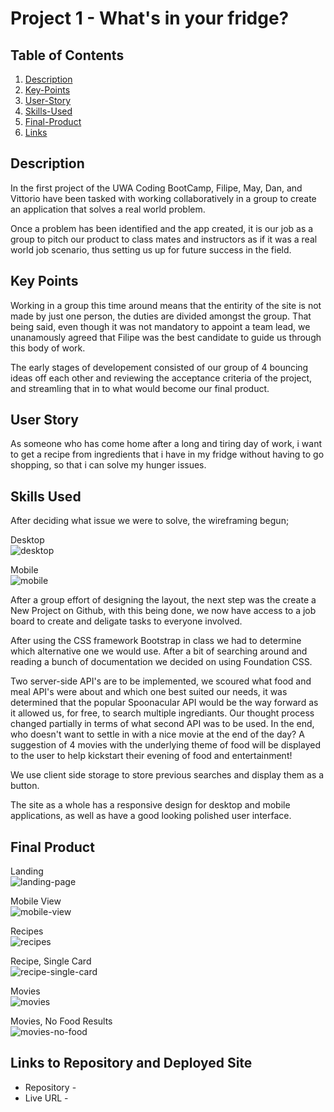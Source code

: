 # Project 1 - What's in your fridge?

## Table of Contents
1. [Description](#description)
2. [Key-Points](#key-points)
3. [User-Story](#user-story)
4. [Skills-Used](#skills-used)
5. [Final-Product](#final-product)
6. [Links](#links-to-repository-and-deployed-site)

## Description
In the first project of the UWA Coding BootCamp, Filipe, May, Dan, and Vittorio have been tasked with working collaboratively in a group to create an application that solves a real world problem.

Once a problem has been identified and the app created, it is our job as a group to pitch our product to class mates and instructors as if it was a real world job scenario, thus setting us up for future success in the field.

## Key Points
Working in a group this time around means that the entirity of the site is not made by just one person, the duties are divided amongst the group. That being said, even though it was not mandatory to appoint a team lead, we unanamously agreed that Filipe was the best candidate to guide us through this body of work.

The early stages of developement consisted of our group of 4 bouncing ideas off each other and reviewing the acceptance criteria of the project, and streamling that in to what would become our final product.

## User Story
As someone who has come home after a long and tiring day of work, i want to get a recipe from ingredients that i have in my fridge without having to go shopping, so that i can solve my hunger issues.

## Skills Used
After deciding what issue we were to solve, the wireframing begun;

Desktop<br>
![desktop](/assets/images/wireframe-desktop-readme.PNG)

Mobile<br>
![mobile](/assets/images/wireframe-mobile-readme.png)

After a group effort of designing the layout, the next step was the create a New Project on Github, with this being done, we now have access to a job board to create and deligate tasks to everyone involved.

After using the CSS framework Bootstrap in class we had to determine which alternative one we would use. After a bit of searching around and reading a bunch of documentation we decided on using Foundation CSS.

Two server-side API's are to be implemented, we scoured what food and meal API's were about and which one best suited our needs, it was determined that the popular Spoonacular API would be the way forward as it allowed us, for free, to search multiple ingrediants. Our thought process changed partially in terms of what second API was to be used. In the end, who doesn't want to settle in with a nice movie at the end of the day? A suggestion of 4 movies with the underlying theme of food will be displayed to the user to help kickstart their evening of food and entertainment!

We use client side storage to store previous searches and display them as a button.

The site as a whole has a responsive design for desktop and mobile applications, as well as have a good looking polished user interface.

## Final Product
Landing<br>
![landing-page](/assets/images/landing.png)

Mobile View<br>
![mobile-view](/assets/images/mobile.png)

Recipes<br>
![recipes](/assets/images/recipes.png)

Recipe, Single Card<br>
![recipe-single-card](/assets/images/recipe-single.png)

Movies<br>
![movies](/assets/images/movies.png)

Movies, No Food Results<br>
![movies-no-food](/assets/images/no-food-movies.png)

## Links to Repository and Deployed Site
- Repository - 
- Live URL - 